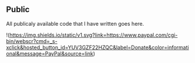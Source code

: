 ## Public
All publicaly available code that I have written goes here.

!(https://img.shields.io/static/v1.svg?link=https://www.paypal.com/cgi-bin/webscr?cmd=_s-xclick&hosted_button_id=YUV3GZF22HZQC&label=Donate&color=informational&message=PayPal&source=link)
